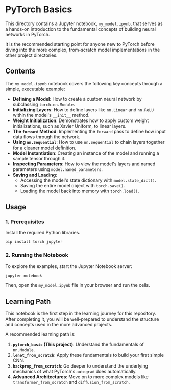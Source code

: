 # PyTorch Basics

This directory contains a Jupyter notebook, `my_model.ipynb`, that serves as a hands-on introduction to the fundamental concepts of building neural networks in PyTorch.

It is the recommended starting point for anyone new to PyTorch before diving into the more complex, from-scratch model implementations in the other project directories.

## Contents

The `my_model.ipynb` notebook covers the following key concepts through a simple, executable example:

-   **Defining a Model**: How to create a custom neural network by subclassing `torch.nn.Module`.
-   **Initializing Layers**: How to define layers like `nn.Linear` and `nn.ReLU` within the model's `__init__` method.
-   **Weight Initialization**: Demonstrates how to apply custom weight initializations, such as Xavier Uniform, to linear layers.
-   **The `forward` Method**: Implementing the `forward` pass to define how input data flows through the network.
-   **Using `nn.Sequential`**: How to use `nn.Sequential` to chain layers together for a cleaner model definition.
-   **Model Instantiation**: Creating an instance of the model and running a sample tensor through it.
-   **Inspecting Parameters**: How to view the model's layers and named parameters using `model.named_parameters`.
-   **Saving and Loading**:
    -   Accessing the model's state dictionary with `model.state_dict()`.
    -   Saving the entire model object with `torch.save()`.
    -   Loading the model back into memory with `torch.load()`.

## Usage

### 1. Prerequisites
Install the required Python libraries.
```bash
pip install torch jupyter
```

### 2. Running the Notebook
To explore the examples, start the Jupyter Notebook server:
```bash
jupyter notebook
```
Then, open the `my_model.ipynb` file in your browser and run the cells.

## Learning Path

This notebook is the first step in the learning journey for this repository. After completing it, you will be well-prepared to understand the structure and concepts used in the more advanced projects.

A recommended learning path is:
1.  **`pytorch_basic` (This project)**: Understand the fundamentals of `nn.Module`.
2.  **`lenet_from_scratch`**: Apply these fundamentals to build your first simple CNN.
3.  **`backprop_from_scratch`**: Go deeper to understand the underlying mechanics of what PyTorch's `autograd` does automatically.
4.  **Advanced Architectures**: Move on to more complex models like `transformer_from_scratch` and `diffusion_from_scratch`.